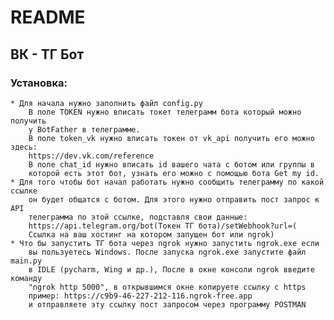 # README
## ВК - ТГ Бот
### Установка:
    * Для начала нужно заполнить файл config.py
        В поле TOKEN нужно вписать токет телеграмм бота который можно получить
        у BotFather в телеграмме.
        В поле token_vk нужно вписать токен от vk_api получить его можно здесь:
        https://dev.vk.com/reference
        В поле chat_id нужно вписать id вашего чата с ботом или группы в 
        которой есть этот бот, узнать его можно с помощью бота Get my id.
    * Для того чтобы бот начал работать нужно сообщить телеграмму по какой ссылке
        он будет общатся с ботом. Для этого нужно отправить пост запрос к API
        телеграмма по этой ссылке, подставля свои данные:
        https://api.telegram.org/bot(Токен ТГ бота)/setWebhook?url=(
        Ссылка на ваш хостинг на котором запущен бот или ngrok)
    * Что бы запустить ТГ бота через ngrok нужно запустить ngrok.exe если 
        вы пользуетесь Windows. После запуска ngrok.exe запустите файл main.py
        в IDLE (pycharm, Wing и др.), После в окне консоли ngrok введите команду 
        "ngrok http 5000", в открывшимся окне копируете ссылку с https
        пример: https://c9b9-46-227-212-116.ngrok-free.app
        и отправляете эту ссылку пост запросом через программу POSTMAN
